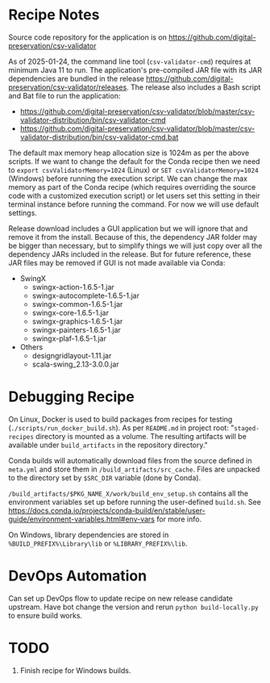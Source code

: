 # Recipe Notes

Source code repository for the application is on https://github.com/digital-preservation/csv-validator

As of 2025-01-24, the command line tool (`csv-validator-cmd`) requires at minimum Java 11 to run. The application's pre-compiled JAR file with its JAR dependencies are bundled in the release https://github.com/digital-preservation/csv-validator/releases. The release also includes a Bash script and Bat file to run the application:
* https://github.com/digital-preservation/csv-validator/blob/master/csv-validator-distribution/bin/csv-validator-cmd
* https://github.com/digital-preservation/csv-validator/blob/master/csv-validator-distribution/bin/csv-validator-cmd.bat

The default max memory heap allocation size is 1024m as per the above scripts. If we want to change the default for the Conda recipe then we need to `export csvValidatorMemory=1024` (Linux) or `SET csvValidatorMemory=1024` (Windows) before running the execution script. We can change the max memory as part of the Conda recipe (which requires overriding the source code with a customized execution script) or let users set this setting in their terminal instance before running the command. For now we will use default settings.

Release download includes a GUI application but we will ignore that and remove it from the install. Because of this, the dependency JAR folder may be bigger than necessary, but to simplify things we will just copy over all the dependency JARs included in the release. But for future reference, these JAR files may be removed if GUI is not made available via Conda:
* SwingX
    * swingx-action-1.6.5-1.jar
    * swingx-autocomplete-1.6.5-1.jar
    * swingx-common-1.6.5-1.jar
    * swingx-core-1.6.5-1.jar
    * swingx-graphics-1.6.5-1.jar
    * swingx-painters-1.6.5-1.jar
    * swingx-plaf-1.6.5-1.jar
* Others
    * designgridlayout-1.11.jar
    * scala-swing_2.13-3.0.0.jar

# Debugging Recipe

On Linux, Docker is used to build packages from recipes for testing (`./scripts/run_docker_build.sh`). As per `README.md` in project root: "`staged-recipes` directory is mounted as a volume. The resulting artifacts will be available under `build_artifacts` in the repository directory."

Conda builds will automatically download files from the source defined in `meta.yml` and store them in `/build_artifacts/src_cache`. Files are unpacked to the directory set by `$SRC_DIR` variable (done by Conda).

`/build_artifacts/$PKG_NAME_X/work/build_env_setup.sh` contains all the environment variables set up before running the user-defined `build.sh`. See https://docs.conda.io/projects/conda-build/en/stable/user-guide/environment-variables.html#env-vars for more info.

On Windows, library dependencies are stored in `%BUILD_PREFIX%\Library\lib` or `%LIBRARY_PREFIX%\lib`.

# DevOps Automation

Can set up DevOps flow to update recipe on new release candidate upstream. Have bot change the version and rerun `python build-locally.py` to ensure build works.

# TODO

1. Finish recipe for Windows builds.
